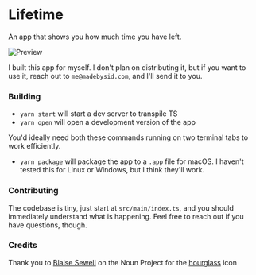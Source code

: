 # Lifetime

An app that shows you how much time you have left.

![Preview](https://user-images.githubusercontent.com/7689783/50865197-ecce0600-13a4-11e9-8242-c0230dd055cb.png)

I built this app for myself. I don't plan on distributing it, but if you want to use it, reach out to `me@madebysid.com`, and I'll send it to you.

### Building

- `yarn start` will start a dev server to transpile TS
- `yarn open` will open a development version of the app

You'd ideally need both these commands running on two terminal tabs to work efficiently.

- `yarn package` will package the app to a `.app` file for macOS. I haven't tested this for Linux or Windows, but I think they'll work.

### Contributing

The codebase is tiny, just start at `src/main/index.ts`, and you should immediately understand what is happening. Feel free to reach out if you have questions, though.

### Credits

Thank you to [Blaise Sewell](https://thenounproject.com/blaisetsewell/) on the Noun Project for the [hourglass](https://thenounproject.com/search/?q=hourglass&i=188244) icon